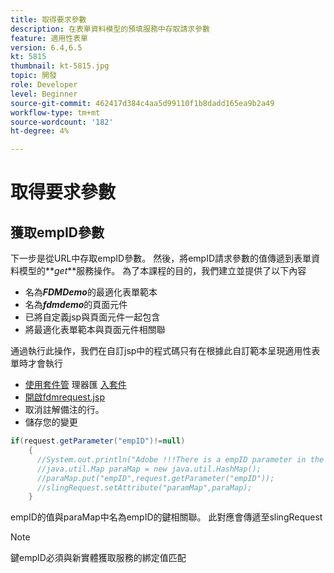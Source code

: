 ```yaml
---
title: 取得要求參數
description: 在表單資料模型的預填服務中存取請求參數
feature: 適用性表單
version: 6.4,6.5
kt: 5815
thumbnail: kt-5815.jpg
topic: 開發
role: Developer
level: Beginner
source-git-commit: 462417d384c4aa5d99110f1b8dadd165ea9b2a49
workflow-type: tm+mt
source-wordcount: '182'
ht-degree: 4%

---
```


# 取得要求參數

## 獲取empID參數

下一步是從URL中存取empID參數。 然後，將empID請求參數的值傳遞到表單資料模型的&#x200B;**_get_**服務操作。
為了本課程的目的，我們建立並提供了以下內容

* 名為&#x200B;**_FDMDemo_**&#x200B;的最適化表單範本
* 名為&#x200B;**_fdmdemo_**&#x200B;的頁面元件
* 已將自定義jsp與頁面元件一起包含
* 將最適化表單範本與頁面元件相關聯

通過執行此操作，我們在自訂jsp中的程式碼只有在根據此自訂範本呈現適用性表單時才會執行

* [使用套件管](assets/template-page-component.zip) 理器匯 [入套件](http://localhost:4502/crx/packmgr/index.jsp)
* [開啟fdmrequest.jsp](http://localhost:4502/crx/de/index.jsp#/apps/fdmdemo/component/page/fdmdemo/fdmrequest.jsp)
* 取消註解備注的行。
* 儲存您的變更

```java
if(request.getParameter("empID")!=null)
    {
      //System.out.println("Adobe !!!There is a empID parameter in the request "+request.getParameter("empID"));
      //java.util.Map paraMap = new java.util.HashMap();
      //paraMap.put("empID",request.getParameter("empID"));
      //slingRequest.setAttribute("paramMap",paraMap);
    }
```

empID的值與paraMap中名為empID的鍵相關聯。 此對應會傳遞至slingRequest

>[!NOTE]
>
>鍵empID必須與新實體獲取服務的綁定值匹配
